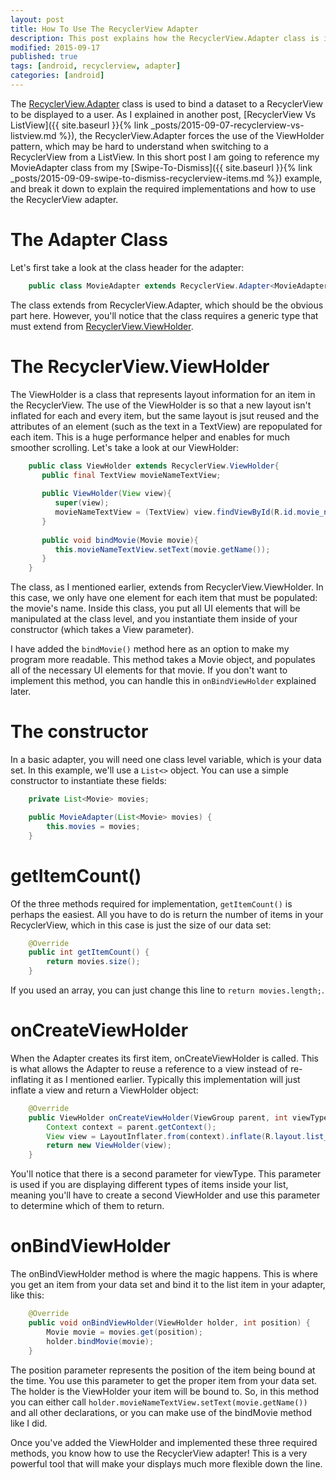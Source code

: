 ```yaml
---
layout: post
title: How To Use The RecyclerView Adapter
description: This post explains how the RecyclerView.Adapter class is implemented.
modified: 2015-09-17
published: true
tags: [android, recyclerview, adapter]
categories: [android]
---
```


The [RecyclerView.Adapter](https://developer.android.com/reference/android/support/v7/widget/RecyclerView.Adapter.html) class is used to bind a dataset to a RecyclerView to be displayed to a user. As I explained in another post, [RecyclerView Vs ListView]({{ site.baseurl }}{% link _posts/2015-09-07-recyclerview-vs-listview.md %}), the RecyclerView.Adapter forces the use of the ViewHolder pattern, which may be hard to understand when switching to a RecyclerView from a ListView. In this short post I am going to reference my MovieAdapter class from my [Swipe-To-Dismiss]({{ site.baseurl }}{% link _posts/2015-09-09-swipe-to-dismiss-recyclerview-items.md %}) example, and break it down to explain the required implementations and how to use the RecyclerView adapter.

<!--more-->

# The Adapter Class

Let's first take a look at the class header for the adapter:

```java
	public class MovieAdapter extends RecyclerView.Adapter<MovieAdapter.ViewHolder> { }
```

The class extends from RecyclerView.Adapter, which should be the obvious part here. However, you'll notice that the class requires a generic type that must extend from [RecyclerView.ViewHolder](https://developer.android.com/reference/android/support/v7/widget/RecyclerView.ViewHolder.html).

# The RecyclerView.ViewHolder

The ViewHolder is a class that represents layout information for an item in the RecyclerView. The use of the ViewHolder is so that a new layout isn't inflated for each and every item, but the same layout is jsut reused and the attributes of an element (such as the text in a TextView) are repopulated for each item. This is a huge performance helper and enables for much smoother scrolling. Let's take a look at our ViewHolder:

```java
	public class ViewHolder extends RecyclerView.ViewHolder{
	   public final TextView movieNameTextView;
	 
	   public ViewHolder(View view){
	      super(view);
	      movieNameTextView = (TextView) view.findViewById(R.id.movie_name);
	   }
	 
	   public void bindMovie(Movie movie){
	      this.movieNameTextView.setText(movie.getName());
	   }
	}
```

The class, as I mentioned earlier, extends from RecyclerView.ViewHolder. In this case, we only have one element for each item that must be populated: the movie's name. Inside this class, you put all UI elements that will be manipulated at the class level, and you instantiate them inside of your constructor (which takes a View parameter).

I have added the `bindMovie()` method here as an option to make my program more readable. This method takes a Movie object, and populates all of the necessary UI elements for that movie. If you don't want to implement this method, you can handle this in `onBindViewHolder` explained later.

# The constructor

In a basic adapter, you will need one class level variable, which is your data set. In this example, we'll use a `List<>` object. You can use a simple constructor to instantiate these fields:

```java
	private List<Movie> movies;

	public MovieAdapter(List<Movie> movies) {
		this.movies = movies;
	}
```

# getItemCount()

Of the three methods required for implementation, `getItemCount()` is perhaps the easiest. All you have to do is return the number of items in your RecyclerView, which in this case is just the size of our data set:

```java
	@Override
	public int getItemCount() {
		return movies.size();
	}
```

If you used an array, you can just change this line to `return movies.length;`.

# onCreateViewHolder

When the Adapter creates its first item, onCreateViewHolder is called. This is what allows the Adapter to reuse a reference to a view instead of re-inflating it as I mentioned earlier. Typically this implementation will just inflate a view and return a ViewHolder object:

```java
	@Override
	public ViewHolder onCreateViewHolder(ViewGroup parent, int viewType) {
		Context context = parent.getContext();
		View view = LayoutInflater.from(context).inflate(R.layout.list_item_movie, parent, false);
		return new ViewHolder(view);
	}
```

You'll notice that there is a second parameter for viewType. This parameter is used if you are displaying different types of items inside your list, meaning you'll have to create a second ViewHolder and use this parameter to determine which of them to return.

# onBindViewHolder

The onBindViewHolder method is where the magic happens. This is where you get an item from your data set and bind it to the list item in your adapter, like this:

```java
	@Override
	public void onBindViewHolder(ViewHolder holder, int position) {
		Movie movie = movies.get(position);
		holder.bindMovie(movie);
	}
```

The position parameter represents the position of the item being bound at the time. You use this parameter to get the proper item from your data set. The holder is the ViewHolder your item will be bound to. So, in this method you can either call `holder.movieNameTextView.setText(movie.getName())` and all other declarations, or you can make use of the bindMovie method like I did.

Once you've added the ViewHolder and implemented these three required methods, you know how to use the RecyclerView adapter! This is a very powerful tool that will make your displays much more flexible down the line.